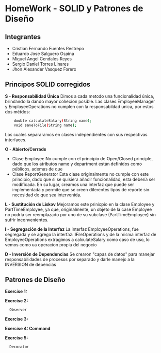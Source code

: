# HomeWork - SOLID y Patrones de Diseño
## Integrantes

-  Cristian Fernando Fuentes Restrepo
-  Eduardo Jose Salguero Ospina
-  Miguel Angel Cendales Reyes
-  Sergio Daniel Torres Linares
-  Jhon Alexander Vasquez Forero

## Principos SOLID corregidos

**S - Responsabilidad Única**
Dimos a cada metodo una funcionalidad única, brindando la dando mayor cohecion posible.
Las clases EmployeeManager y EmployeeOperations no cumplen con la responsabildad unica, por estos dos métdos:

```sh
    double calculateSalary(String name);
    void saveToFile(String name);
```

Los cuales separaramos en clases independientes con sus respectivas interfaces.

**O - Abierto/Cerrado**
- Clase Employee
No cumple con el principio de Open/Closed principle, dado que los atributos name y department están definidos como públicos, ademas de que 
- Clase ReportGenerator
Esta clase originalmente no cumple con este principio, dado que si se quisiera añadir funcionalidad, esta debería ser modificada. En su lugar, creamos una interfaz que puede ser implementada y permite que se creen diferentes tipos de reporte sin necesidad de que sea intervenida.

**L - Sustitución de Liskov**
Mejoramos este prinicpio en la clase Employee y PartTimeEmployee, ya que, originalmente, un objeto de la case Employee no podría ser reemplazado por uno de su subclase (PartTimeEmployee) sin sufrir inconvenientes.

**I - Segregación de la Interfaz**
La interfaz EmployeeOperations, fue segregada y se agrego la interfaz: IFileOperations y de la misma interfaz de EmployeeOperations extragimos a calculateSalary como caso de uso, lo vemos como ua operacion propia del negocio

**D - Inversión de Dependencias**
Se crearon "capas de datos" para manejar responsabilidades de procesos por separado y darle manejo a la INVERSION de depencias 

##  Patrones de Diseño

**Exercise 1:**

**Exercise 2:**
```sh
  Observer
```

**Exercise 3:**

**Exercise 4: Command**

**Exercise 5:**
```
  Decorator
```